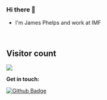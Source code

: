 ### Hi there 👋

- I'm James Phelps and work at IMF

<br />


## Visitor count
<p align="left"> 
  <img src="https://profile-counter.glitch.me/jimmyMaci/count.svg" />
</p>

**Get in touch:** 

[![Github Badge](https://img.shields.io/badge/-GitHub-grey?style=flat&logo=github&logoColor=white&link=https://github.com/jimmyMaci/)](https://www.github.com/jimmyMaci/)

